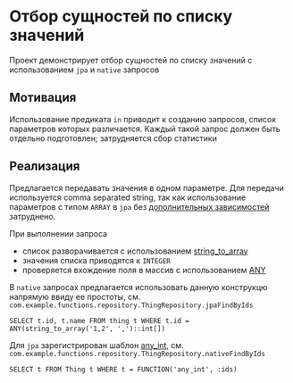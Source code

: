 # Отбор сущностей по списку значений
Проект демонстрирует отбор сущностей по списку значений с использованием `jpa` и `native` запросов

## Мотивация
Использование предиката `in` приводит к созданию запросов, список параметров которых различается.
Каждый такой запрос должен быть отдельно подготовлен; затрудняется сбор статистики

## Реализация
Предлагается передавать значения в одном параметре. 
Для передачи используется comma separated string, 
так как использование параметров с типом `ARRAY` в `jpa` без [дополнительных зависимостей](https://github.com/vladmihalcea/hypersistence-utils/commit/e87179d65021024ec06c624535df3c67f39ba69e) затруднено.

При выполнении запроса 
* список разворачивается с использованием [string_to_array](https://www.postgresql.org/docs/9.1/functions-array.html)
* значения списка приводятся к `INTEGER`
* проверяется вхождение поля в массив с использованием [ANY](https://stackoverflow.com/questions/31191507/how-to-use-any-instead-of-in-in-a-where-clause/31192557#31192557)

В `native` запросах предлагается использовать данную конструкцю напрямую ввиду ее простоты, см. `com.example.functions.repository.ThingRepository.jpaFindByIds`
```postgresql
SELECT t.id, t.name FROM thing t WHERE t.id = ANY(string_to_array('1,2', ',')::int[])
```

Для `jpa` зарегистрирован шаблон [any_int](org.hibernate.boot.MetadataBuilder.applySqlFunction), см. `com.example.functions.repository.ThingRepository.nativeFindByIds`
```hql
SELECT t FROM Thing t WHERE t = FUNCTION('any_int', :ids)
```
